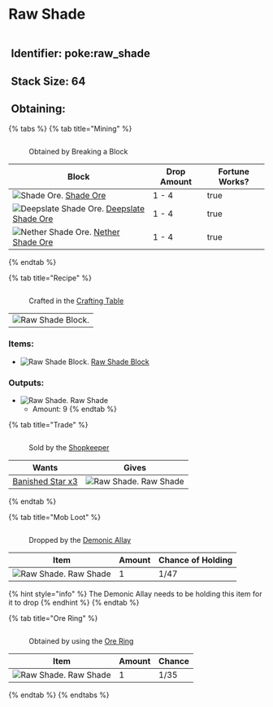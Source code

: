 # Raw Shade

<figure><img src="https://github.com/user-attachments/assets/53eb112e-1ed9-4e09-9b09-f4f2206461ef" alt=""><figcaption></figcaption></figure>

## <img src="https://minecraft.wiki/images/Name_Tag_JE2_BE2.png?cbdc1" alt="" data-size="line"> Identifier: poke:raw\_shade <a href="#identifier" id="identifier"></a>

## <img src="https://minecraft.wiki/images/Light_Gray_Bundle_JE1_BE1.png?b552e" alt="" data-size="line"> Stack Size: 64

## <img src="https://minecraft.wiki/images/thumb/Crafting_Table_JE4_BE3.png/150px-Crafting_Table_JE4_BE3.png?5767f" alt="" data-size="line"> Obtaining:

{% tabs %}
{% tab title="Mining" %}
<figure><img src="https://github.com/user-attachments/assets/d1e653c0-4330-48e7-afc4-19c7eb52cb95" alt=""><figcaption><p>Obtained by Breaking a Block</p></figcaption></figure>

<table><thead><tr><th>Block</th><th>Drop Amount</th><th data-type="checkbox">Fortune Works?</th></tr></thead><tbody><tr><td><img src="https://github.com/user-attachments/assets/56b2db0d-ae78-472a-8a90-568af9762b1a" alt="Shade Ore." data-size="line"> <a href="../../blocks/ores/stone-ores/shade-ore.md">Shade Ore</a></td><td>1 - 4</td><td>true</td></tr><tr><td><img src="https://github.com/user-attachments/assets/26c8ac65-df89-4f33-9170-0e0f1dec2bef" alt="Deepslate Shade Ore." data-size="line"> <a href="../../blocks/ores/deepslate-ores/deepslate-shade-ore.md">Deepslate Shade Ore</a></td><td>1 - 4</td><td>true</td></tr><tr><td><img src="https://github.com/user-attachments/assets/beec0061-a11b-4e5d-9a50-f447b5d75274" alt="Nether Shade Ore." data-size="line"> <a href="../../blocks/ores/nether-ores/nether-shade-ore.md">Nether Shade Ore</a></td><td>1 - 4</td><td>true</td></tr></tbody></table>
{% endtab %}

{% tab title="Recipe" %}
<figure><img src="https://minecraft.wiki/images/thumb/Crafting_Table_JE4_BE3.png/150px-Crafting_Table_JE4_BE3.png?5767f" alt=""><figcaption><p>Crafted in the <a href="https://minecraft.wiki/w/Crafting_Table">Crafting Table</a></p></figcaption></figure>

|                                                                                                      |
| :--------------------------------------------------------------------------------------------------: |
| ![Raw Shade Block.](https://github.com/user-attachments/assets/dd33c85d-d0d6-4078-bef7-ee007cc7731c) |

### Items:

* <img src="https://github.com/user-attachments/assets/dd33c85d-d0d6-4078-bef7-ee007cc7731c" alt="Raw Shade Block." data-size="line"> [Raw Shade Block](../../blocks/raw-ore-blocks/raw-shade-block.md)

### Outputs:

* <img src="https://github.com/user-attachments/assets/53eb112e-1ed9-4e09-9b09-f4f2206461ef" alt="Raw Shade." data-size="line"> Raw Shade
  * Amount: 9
{% endtab %}

{% tab title="Trade" %}
<figure><img src="https://github.com/user-attachments/assets/adc1c7b5-4611-4b54-b1a4-1fcaafe6c896" alt=""><figcaption><p>Sold by the <a href="../../mobs/traders/shopkeeper.md">Shopkeeper</a></p></figcaption></figure>

| Wants                                                                                                                                                                              | Gives                                                                                                                                   |
| ---------------------------------------------------------------------------------------------------------------------------------------------------------------------------------- | --------------------------------------------------------------------------------------------------------------------------------------- |
| [<img src="https://github.com/ItsMePok/PFE/assets/136857747/1174ceba-b39a-420f-bc70-6d78bcbe5951" alt="" data-size="line">Banished Star x3](../banished-stars/banished-star-x3.md) | <img src="https://github.com/user-attachments/assets/53eb112e-1ed9-4e09-9b09-f4f2206461ef" alt="Raw Shade." data-size="line"> Raw Shade |
{% endtab %}

{% tab title="Mob Loot" %}
<figure><img src="https://github.com/user-attachments/assets/20dc2cb0-8d87-4157-8db3-bae28ef15b64" alt=""><figcaption><p>Dropped by the <a href="../../mobs/hostile-mobs/demonic-allay.md">Demonic Allay</a></p></figcaption></figure>

| Item                                                                                                                                    | Amount | Chance of Holding |
| --------------------------------------------------------------------------------------------------------------------------------------- | ------ | ----------------- |
| <img src="https://github.com/user-attachments/assets/53eb112e-1ed9-4e09-9b09-f4f2206461ef" alt="Raw Shade." data-size="line"> Raw Shade | 1      | 1/47              |

{% hint style="info" %}
The Demonic Allay needs to be holding this item for it to drop
{% endhint %}
{% endtab %}

{% tab title="Ore Ring" %}
<figure><img src="https://github.com/user-attachments/assets/03ca69b9-0b12-4b37-ace1-cf83bda706ca" alt=""><figcaption><p>Obtained by using the <a href="../../tools/rings/ore-ring.md">Ore Ring</a></p></figcaption></figure>

| Item                                                                                                                                    | Amount | Chance |
| --------------------------------------------------------------------------------------------------------------------------------------- | ------ | ------ |
| <img src="https://github.com/user-attachments/assets/53eb112e-1ed9-4e09-9b09-f4f2206461ef" alt="Raw Shade." data-size="line"> Raw Shade | 1      | 1/35   |
{% endtab %}
{% endtabs %}
